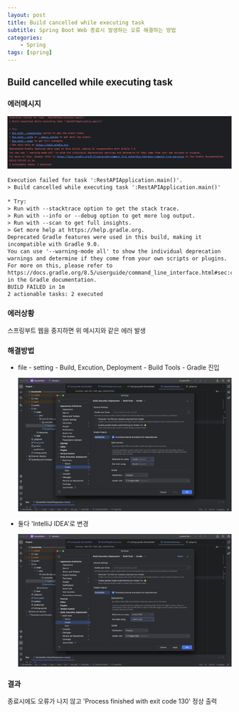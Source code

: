 ```yaml
---
layout: post
title: Build cancelled while executing task
subtitle: Spring Boot Web 종료시 발생하는 오류 해결하는 방법
categories:  
    - Spring
tags: [spring]
---
```


## Build cancelled while executing task

### 에러메시지

![error message](assets/2024-06-27-spring_boot_errorBuild_cancelled_while_executing_task_/1.png)

```
Execution failed for task ':RestAPIApplication.main()'.
> Build cancelled while executing task ':RestAPIApplication.main()'

* Try:
> Run with --stacktrace option to get the stack trace.
> Run with --info or --debug option to get more log output.
> Run with --scan to get full insights.
> Get more help at https://help.gradle.org.
Deprecated Gradle features were used in this build, making it incompatible with Gradle 9.0.
You can use '--warning-mode all' to show the individual deprecation warnings and determine if they come from your own scripts or plugins.
For more on this, please refer to https://docs.gradle.org/8.5/userguide/command_line_interface.html#sec:command_line_warnings in the Gradle documentation.
BUILD FAILED in 1m
2 actionable tasks: 2 executed
```

### 에러상황

스프링부트 웹을 중지하면 위 메시지와 같은 에러 발생


### 해결방법

- file - setting - Build, Excution, Deployment - Build Tools - Gradle 진입

    ![error message](assets/2024-06-27-spring_boot_errorBuild_cancelled_while_executing_task_/2.png)


- 둘다 'IntelliJ IDEA'로 변경

    ![error message](assets/2024-06-27-spring_boot_errorBuild_cancelled_while_executing_task_/3.png)



### 결과
종료시에도 오류가 나지 않고 'Process finished with exit code 130' 정상 출력 
